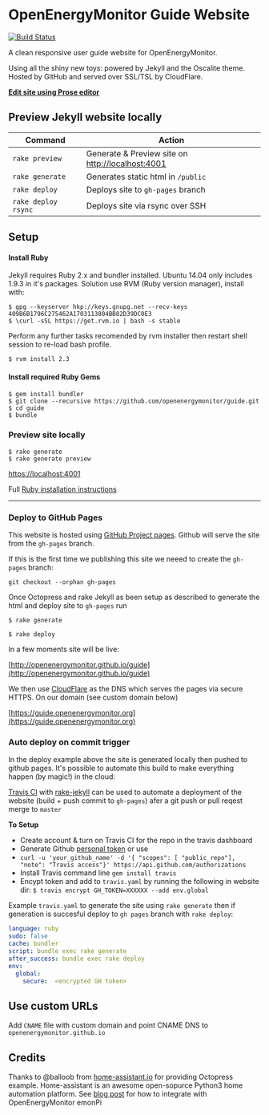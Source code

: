 # OpenEnergyMonitor Guide Website

[![Build Status](https://travis-ci.org/openenergymonitor/guide.svg?branch=master)](https://travis-ci.org/openenergymonitor/guide)

A clean responsive user guide website for OpenEnergyMonitor.

Using all the shiny new toys: powered by Jekyll and the Oscalite theme. Hosted by GitHub and served over SSL/TSL by CloudFlare.

**[Edit site using Prose editor](http://prose.io/#openenergymonitor/guide/edit/master/source)**

## Preview Jekyll website locally

| Command | Action |
|---|---|
| `rake preview` | Generate & Preview site on [http://localhost:4001](http://127.0.0.1:4001)
| `rake generate` | Generates static html in `/public`
| `rake deploy` | Deploys site to `gh-pages` branch
| `rake deploy rsync` | Deploys site via rsync over SSH



## Setup

#### Install Ruby

Jekyll requires Ruby 2.x and bundler installed. Ubuntu 14.04 only includes 1.9.3 in it's packages. Solution use RVM (Ruby version manager), install with:

```
$ gpg --keyserver hkp://keys.gnupg.net --recv-keys 409B6B1796C275462A1703113804BB82D39DC0E3
$ \curl -sSL https://get.rvm.io | bash -s stable
```

Perform any further tasks recomended by rvm installer then restart shell session to re-load bash profile.

```
$ rvm install 2.3
```

#### Install required Ruby Gems

```
$ gem install bundler
$ git clone --recursive https://github.com/openenergymonitor/guide.git
$ cd guide
$ bundle
```

### Preview site locally

```
$ rake generate
$ rake generate preview
```

[https://localhost:4001](https://localhost:4001)

Full [Ruby installation instructions](https://www.ruby-lang.org/en/documentation/installation/)

***

### Deploy to GitHub Pages

This website is hosted using [GitHub Project pages](https://help.github.com/categories/github-pages-basics/). Github will serve the site from the `gh-pages` branch.

If this is the first time we publishing this site we neeed to create the `gh-pages` branch:

`git checkout --orphan gh-pages`

Once Octopress and rake Jekyll as been setup as described to generate the html and deploy site to `gh-pages` run

`$ rake generate`

`$ rake deploy`

In a few moments site will be live:

[http://openenergymonitor.github.io/guide](http://openenergymonitor.github.io/guide)

We then use [CloudFlare](https://www.cloudflare.com) as the DNS which serves the pages via secure HTTPS. On our domain (see custom domain below)

[https://guide.openenergymonitor.org](https://guide.openenergymonitor.org)


### Auto deploy on commit trigger

In the deploy example above the site is generated locally then pushed to github pages. It's possible to automate this build to make everything happen (by magic!) in the cloud:

[Travis CI](https://travis-ci.org) with [rake-jekyll](https://github.com/jirutka/rake-jekyll) can be used to automate a deployment of the website (build + push commit to `gh-pages`) afer a git push or pull reqest merge to `master`

**To Setup**

 - Create account & turn on Travis CI for the repo in the travis dashboard
 - Generate Github [personal token](https://github.com/settings/tokens) or use
  - `curl -u 'your_github_name' -d '{ "scopes": [ "public_repo"], "note": "Travis access"}' https://api.github.com/authorizations `
  - Install Travis command line `gem install travis`
  - Encypt token and add to `travis.yaml` by running the following in website dir: `$ travis encrypt GH_TOKEN=XXXXXX --add env.global`
 
Example `travis.yaml` to generate the site using `rake generate` then if generation is succesful deploy to `gh pages` branch with `rake deploy`:

```yaml
language: ruby
sudo: false
cache: bundler
script: bundle exec rake generate
after_success: bundle exec rake deploy
env:
  global:
    secure:  <encrypted GH token>

```

## Use custom URLs

Add `CNAME` file with custom domain and point CNAME DNS to `openenergymonitor.github.io`

## Credits

Thanks to @balloob from [home-assistant.io](http://home-assistant.io) for providing Octopress example. Home-assistant is an awesome open-sopurce Python3 home automation platform. See [blog post](http://openenergymonitor.blogspot.co.uk/2016/04/home-assistant-and-emonpi.html) for how to integrate with OpenEnergyMonitor emonPi
